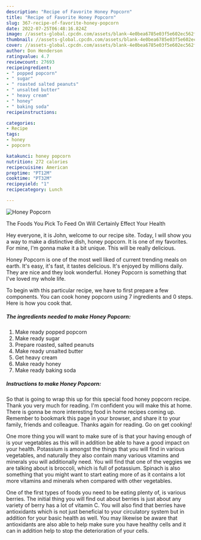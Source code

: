 ```yaml
---
description: "Recipe of Favorite Honey Popcorn"
title: "Recipe of Favorite Honey Popcorn"
slug: 367-recipe-of-favorite-honey-popcorn
date: 2022-07-25T06:48:16.824Z
image: //assets-global.cpcdn.com/assets/blank-4e0bea6785e03f5e602ec562f230caae08da540cada707380b4fe1bbebba43da.png
thumbnail: //assets-global.cpcdn.com/assets/blank-4e0bea6785e03f5e602ec562f230caae08da540cada707380b4fe1bbebba43da.png
cover: //assets-global.cpcdn.com/assets/blank-4e0bea6785e03f5e602ec562f230caae08da540cada707380b4fe1bbebba43da.png
author: Don Henderson
ratingvalue: 4.7
reviewcount: 27693
recipeingredient:
- " popped popcorn"
- " sugar"
- " roasted salted peanuts"
- " unsalted butter"
- " heavy cream"
- " honey"
- " baking soda"
recipeinstructions:

categories:
- Recipe
tags:
- honey
- popcorn

katakunci: honey popcorn 
nutrition: 272 calories
recipecuisine: American
preptime: "PT12M"
cooktime: "PT32M"
recipeyield: "1"
recipecategory: Lunch

---
```



![Honey Popcorn](//assets-global.cpcdn.com/assets/blank-4e0bea6785e03f5e602ec562f230caae08da540cada707380b4fe1bbebba43da.png)

The Foods You Pick To Feed On Will Certainly Effect Your Health

Hey everyone, it is John, welcome to our recipe site. Today, I will show you a way to make a distinctive dish, honey popcorn. It is one of my favorites. For mine, I'm gonna make it a bit unique. This will be really delicious.



Honey Popcorn is one of the most well liked of current trending meals on earth. It's easy, it's fast, it tastes delicious. It's enjoyed by millions daily. They are nice and they look wonderful. Honey Popcorn is something that I've loved my whole life.


To begin with this particular recipe, we have to first prepare a few components. You can cook honey popcorn using 7 ingredients and 0 steps. Here is how you cook that.

<!--inarticleads1-->

##### The ingredients needed to make Honey Popcorn:

1. Make ready  popped popcorn
1. Make ready  sugar
1. Prepare  roasted, salted peanuts
1. Make ready  unsalted butter
1. Get  heavy cream
1. Make ready  honey
1. Make ready  baking soda




<!--inarticleads2-->

##### Instructions to make Honey Popcorn:





So that is going to wrap this up for this special food honey popcorn recipe. Thank you very much for reading. I'm confident you will make this at home. There is gonna be more interesting food in home recipes coming up. Remember to bookmark this page in your browser, and share it to your family, friends and colleague. Thanks again for reading. Go on get cooking!

One more thing you will want to make sure of is that your having enough of is your vegetables as this will in addition be able to have a good impact on your health. Potassium is amongst the things that you will find in various vegetables, and naturally they also contain many various vitamins and minerals you will additionally need. You will find that one of the veggies we are talking about is broccoli, which is full of potassium. Spinach is also something that you might want to start eating more of as it contains a lot more vitamins and minerals when compared with other vegetables.

One of the first types of foods you need to be eating plenty of, is various berries. The initial thing you will find out about berries is just about any variety of berry has a lot of vitamin C. You will also find that berries have antioxidants which is not just beneficial to your circulatory system but in addition for your basic health as well. You may likewise be aware that antioxidants are also able to help make sure you have healthy cells and it can in addition help to stop the deterioration of your cells.
